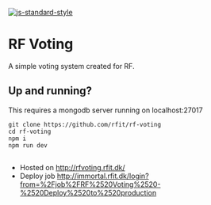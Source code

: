 [![js-standard-style](https://cdn.rawgit.com/feross/standard/master/badge.svg)](https://github.com/feross/standard)

# RF Voting

A simple voting system created for RF.

## Up and running?

This requires a mongodb server running on localhost:27017

```
git clone https://github.com/rfit/rf-voting
cd rf-voting
npm i
npm run dev
```

##
* Hosted on http://rfvoting.rfit.dk/
* Deploy job http://immortal.rfit.dk/login?from=%2Fjob%2FRF%2520Voting%2520-%2520Deploy%2520to%2520production

